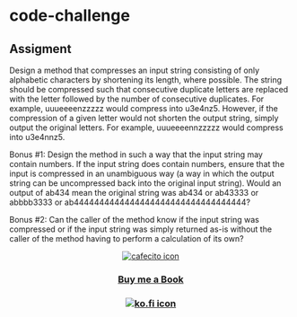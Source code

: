 # code-challenge

## Assigment

Design a method that compresses an input string consisting of only alphabetic characters by shortening its length, where possible. The string should be compressed such that consecutive duplicate letters are replaced with the letter followed by the number of consecutive duplicates. For example, uuueeeenzzzzz would compress into u3e4nz5.
However, if the compression of a given letter would not shorten the output string, simply output the original letters. For example, uuueeeennzzzzz would compress into u3e4nnz5.

Bonus #1: Design the method in such a way that the input string may contain numbers. If the input string does contain numbers, ensure that the input is compressed in an unambiguous way (a way in which the output string can be uncompressed back into the original input string). Would an output of ab434 mean the original string was ab434 or ab43333 or abbbb3333 or ab4444444444444444444444444444444444?

Bonus #2: Can the caller of the method know if the input string was compressed or if the input string was simply returned as-is without the caller of the method having to perform a calculation of its own?



  <p align="center"> 
  <a href="https://cafecito.app/palabrasaleatorias">
    <img src="https://cdn.cafecito.app/imgs/buttons/button_1.svg" alt="cafecito icon">
  </a>
</p>

<h3 align="center"> 
  <a href="https://www.buymeacoffee.com/alexscigalszky">
    Buy me a Book
  </a>
</h3>
<h3 align="center"> 
  <a href="https://ko-fi.com/Y8Y7BUT9N">
    <img src="https://ko-fi.com/img/githubbutton_sm.svg" alt="ko.fi icon">
  </a>
</h3>
